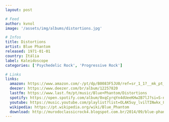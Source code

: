 ```yaml
---
layout: post

# Feed
author: kvnol
image: '/assets/img/albums/distortions.jpg'

# Infos
title: Distortions
artist: Blue Phantom
released: 1971-01-01
country: Itália
label: Kaleidoscope
categories: ['Psychedelic Rock', 'Progressive Rock']

# Links
links:
  amazon: https://www.amazon.com/-/pt/dp/B0083F5JU0/ref=sr_1_1?__mk_pt_BR=%C3%85M%C3%85%C5%BD%C3%95%C3%91&crid=FXX01M1B9QA1&dchild=1&keywords=blue+phantom+distortions&qid=1614654991&sprefix=blue+phantom+dist%2Caps%2C300&sr=8-1&tag=kvnol08-20
  deezer: https://www.deezer.com/br/album/12257820
  lastfm: https://www.last.fm/pt/music/Blue+Phantom/Distortions
  spotify: https://open.spotify.com/album/0xqCyrqYn4dUeeKHw2B7lJ?si=S-nJxfCmS86sV6LflNhN2w
  youtube: https://music.youtube.com/playlist?list=OLAK5uy_lvilTINwkx_8WspvqkcW1bgi0utzAlcYQ
  wikipedia: https://pt.wikipedia.org/wiki/Blue_Phantom
  download: http://murodoclassicrock4.blogspot.com.br/2014/09/blue-phantom-distortions-1971.html
---
```

